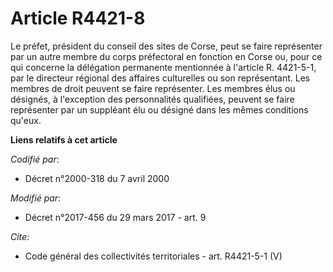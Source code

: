 # Article R4421-8

Le préfet, président du conseil des sites de Corse, peut se faire représenter par un autre membre du corps préfectoral en
fonction en Corse ou, pour ce qui concerne la délégation permanente mentionnée à l'article R. 4421-5-1, par le directeur
régional des affaires culturelles ou son représentant. Les membres de droit peuvent se faire représenter. Les membres élus ou
désignés, à l'exception des personnalités qualifiées, peuvent se faire représenter par un suppléant élu ou désigné dans les
mêmes conditions qu'eux.

**Liens relatifs à cet article**

_Codifié par_:

  - Décret n°2000-318 du 7 avril 2000

_Modifié par_:

  - Décret n°2017-456 du 29 mars 2017 - art. 9

_Cite_:

  - Code général des collectivités territoriales - art. R4421-5-1 (V)
